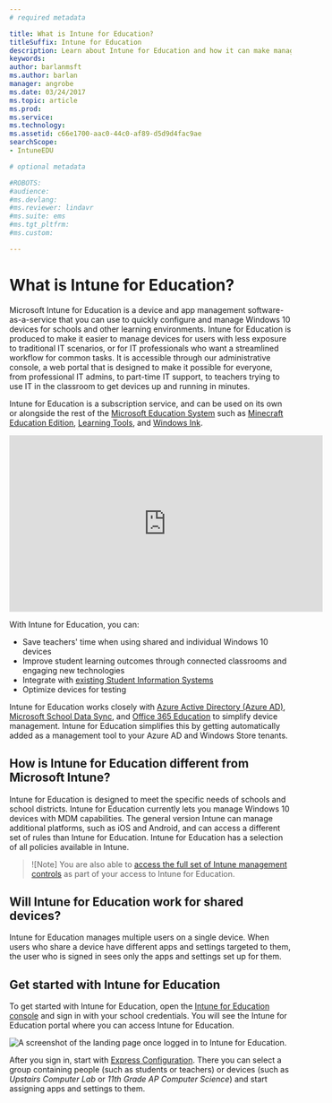 ```yaml
---
# required metadata

title: What is Intune for Education?
titleSuffix: Intune for Education
description: Learn about Intune for Education and how it can make managing school devices easier.
keywords:
author: barlanmsft
ms.author: barlan
manager: angrobe
ms.date: 03/24/2017
ms.topic: article
ms.prod:
ms.service:
ms.technology:
ms.assetid: c66e1700-aac0-44c0-af89-d5d9d4fac9ae
searchScope:
- IntuneEDU

# optional metadata

#ROBOTS:
#audience:
#ms.devlang:
#ms.reviewer: lindavr
#ms.suite: ems
#ms.tgt_pltfrm:
#ms.custom:

---
```


# What is Intune for Education?

Microsoft Intune for Education is a device and app management software-as-a-service that you can use to quickly configure and manage Windows 10 devices for schools and other learning environments. Intune for Education is produced to make it easier to manage devices for users with less exposure to traditional IT scenarios, or for IT professionals who want a streamlined workflow for common tasks. It is accessible through our administrative console, a web portal that is designed to make it possible for everyone, from professional IT admins, to part-time IT support, to teachers trying to use IT in the classroom to get devices up and running in minutes.

Intune for Education is a subscription service, and can be used on its own or alongside the rest of the [Microsoft Education System](https://microsoft.com/education) such as [Minecraft Education Edition](https://education.minecraft.net/support/faq), [Learning Tools](https://www.onenote.com/learningtools), and [Windows Ink](https://www.microsoft.com/education/educators/digital-ink/default.aspx).

<iframe width="560" height="315" src="https://www.youtube.com/embed/ukrnCwcLvV8" frameborder="0" allowfullscreen></iframe>

 With Intune for Education, you can:
- Save teachers' time when using shared and individual Windows 10 devices
- Improve student learning outcomes through connected classrooms and engaging new technologies
- Integrate with [existing Student Information Systems](../get-started/what-is-school-data-sync.md)
- Optimize devices for testing

Intune for Education works closely with [Azure Active Directory (Azure AD)](https://docs.microsoft.com/azure/active-directory/active-directory-administer), [Microsoft School Data Sync](https://sds.microsoft.com), and [Office 365 Education](https://support.office.com/article/Get-started-with-Office-365-Education-AB02ABE5-A1EE-458C-B749-5B44416CCF14) to simplify device management. Intune for Education simplifies this by getting automatically added as a management tool to your Azure AD and Windows Store tenants.

## How is Intune for Education different from Microsoft Intune?
Intune for Education is designed to meet the specific needs of schools and school districts. Intune for Education currently lets you manage Windows 10 devices with MDM capabilities. The general version Intune can manage additional platforms, such as iOS and Android, and can access a different set of rules than Intune for Education. Intune for Education has a selection of all policies available in Intune.

> ![Note]
> You are also able to [access the full set of Intune management controls](https://docs.microsoft.com/intune-azure) as part of your access to Intune for Education.

## Will Intune for Education work for shared devices?
Intune for Education manages multiple users on a single device. When users who share a device have different apps and settings targeted to them, the user who is signed in sees only the apps and settings set up for them.

## Get started with Intune for Education

To get started with Intune for Education, open the [Intune for Education console](https://intuneeducation.portal.azure.com) and sign in with your school credentials. You will see the Intune for Education portal where you can access Intune for Education.

![A screenshot of the landing page once logged in to Intune for Education.](https://microsoft.com)

After you sign in, start with [Express Configuration](../get-started/express-configuration.md). There you can select a group containing people (such as students or teachers) or devices (such as _Upstairs Computer Lab_ or _11th Grade AP Computer Science_) and start assigning apps and settings to them.

<!--

>[&larr; **Add apps**](.\add-apps.md)      [**Get Started** &rarr;](..\get-started\get-started.md) -->

